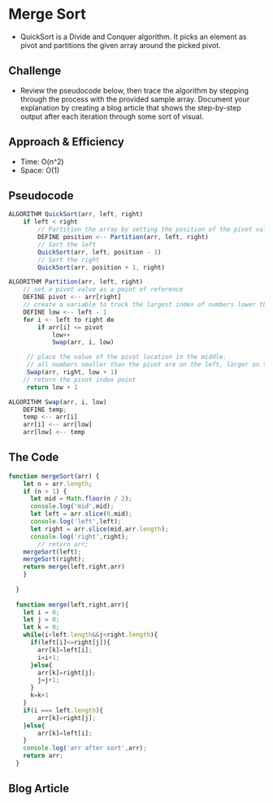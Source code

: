 # Merge Sort
- QuickSort is a Divide and Conquer algorithm. It picks an element as pivot and partitions the given array around the picked pivot. 

## Challenge
- Review the pseudocode below, then trace the algorithm by stepping through the process with the provided sample array. Document your explanation by creating a blog article that shows the step-by-step output after each iteration through some sort of visual.

## Approach & Efficiency
- Time: O(n^2)
- Space: O(1)

## Pseudocode
```javascript 
ALGORITHM QuickSort(arr, left, right)
    if left < right
        // Partition the array by setting the position of the pivot value 
        DEFINE position <-- Partition(arr, left, right)
        // Sort the left
        QuickSort(arr, left, position - 1)
        // Sort the right
        QuickSort(arr, position + 1, right)

ALGORITHM Partition(arr, left, right)
    // set a pivot value as a point of reference
    DEFINE pivot <-- arr[right]
    // create a variable to track the largest index of numbers lower than the defined pivot
    DEFINE low <-- left - 1
    for i <- left to right do
        if arr[i] <= pivot
            low++
            Swap(arr, i, low)

     // place the value of the pivot location in the middle.
     // all numbers smaller than the pivot are on the left, larger on the right. 
     Swap(arr, right, low + 1)
    // return the pivot index point
     return low + 1

ALGORITHM Swap(arr, i, low)
    DEFINE temp;
    temp <-- arr[i]
    arr[i] <-- arr[low]
    arr[low] <-- temp
```
## The Code 

```javascript 
function mergeSort(arr) {
    let n = arr.length;
    if (n > 1) {
      let mid = Math.floor(n / 2);
      console.log('mid',mid);
      let left = arr.slice(0,mid);
      console.log('left',left);
      let right = arr.slice(mid,arr.length);
      console.log('right',right);
        // return arr;
    mergeSort(left);
    mergeSort(right);
    return merge(left,right,arr)
    }
   
  }
  
  function merge(left,right,arr){
    let i = 0;
    let j = 0;
    let k = 0;
    while(i<left.length&&j<right.length){
      if(left[i]<=right[j]){
        arr[k]=left[i];
        i=i+1;
      }else{
        arr[k]=right[j];
        j=j+1;
      }
      k=k+1
    }
    if(i === left.length){
        arr[k]=right[j];
    }else{
        arr[k]=left[i];
    }
    console.log('arr after sort',arr);
    return arr;
  }
```

## Blog Article 
